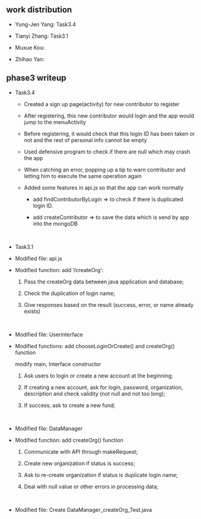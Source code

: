 work distribution
-----------------

-   Yung-Jen Yang: Task3.4

-   Tianyi Zhang: Task3.1

-   Muxue Kou:

-   Zhihao Yan:

phase3 writeup
--------------

-   Task3.4

    -   Created a sign up page(activity) for new contributor to register

    -   After registering, this new contributor would login and the app would
        jump to the menuActivity

    -   Before registering, it would check that this login ID has been taken or
        not and the rest of personal info cannot be empty

    -   Used defensive program to check if there are null which may crash the
        app

    -   When catching an error, popping up a tip to warn contributor and letting
        him to execute the same operation again

    -   Added some features in api.js so that the app can work normally

        -   add findContributorByLogin =\> to check if there is duplicated login
            ID.

        -   add createContributor =\> to save the data which is send by app into
            the mongoDB

         

-   Task3.1

-   Modified file: api.js

-   Modified function: add ‘/createOrg’:

    1.  Pass the createOrg data between java application and database;

    2.  Check the duplication of login name;

    3.  Give responses based on the result (success, error, or name already
        exists)

 

-   Modified file: Userinterface

-   Modified functions: add chooseLoginOrCreate() and createOrg() function

    modify main, Interface constructor

    1.  Ask users to login or create a new account at the beginning;

    2.  If creating a new account, ask for login, password, organization,
        description and check validity (not null and not too long);

    3.  If success, ask to create a new fund;

 

-   Modified file: DataManager

-   Modified function: add createOrg() function

    1.  Communicate with API through makeRequest;

    2.  Create new organization if status is success;

    3.  Ask to re-create organization if status is duplicate login name;

    4.  Deal with null value or other errors in processing data;

 

-   Modified file: Create DataManager_createOrg_Test.java
